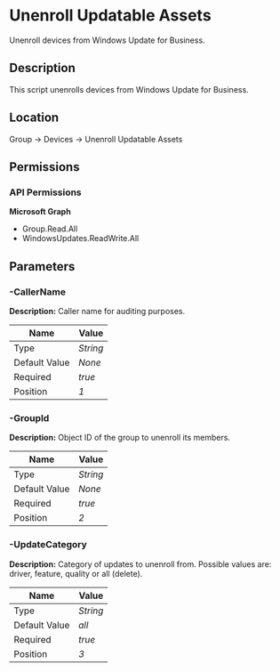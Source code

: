 # Unenroll Updatable Assets

Unenroll devices from Windows Update for Business.

## Description

This script unenrolls devices from Windows Update for Business.

## Location

Group &rarr; Devices &rarr; Unenroll Updatable Assets

## Permissions

### API Permissions

**Microsoft Graph**
- Group.Read.All
- WindowsUpdates.ReadWrite.All

## Parameters

### -CallerName

**Description:** Caller name for auditing purposes. 

| Name | Value |
|---|---|
| Type | _String_ |
| Default Value | _None_ |
| Required | _true_ |
| Position | _1_ |

### -GroupId

**Description:** Object ID of the group to unenroll its members. 

| Name | Value |
|---|---|
| Type | _String_ |
| Default Value | _None_ |
| Required | _true_ |
| Position | _2_ |

### -UpdateCategory

**Description:** Category of updates to unenroll from. Possible values are: driver, feature, quality or all (delete). 

| Name | Value |
|---|---|
| Type | _String_ |
| Default Value | _all_ |
| Required | _true_ |
| Position | _3_ |


